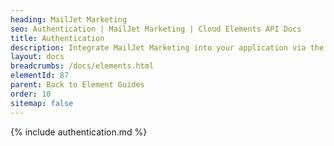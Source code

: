 ```yaml
---
heading: MailJet Marketing
seo: Authentication | MailJet Marketing | Cloud Elements API Docs
title: Authentication
description: Integrate MailJet Marketing into your application via the Cloud Elements APIs.
layout: docs
breadcrumbs: /docs/elements.html
elementId: 87
parent: Back to Element Guides
order: 10
sitemap: false
---
```


{% include authentication.md %}
